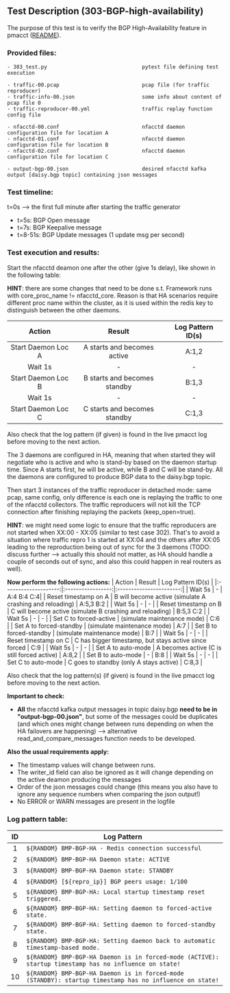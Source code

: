 ## Test Description (303-BGP-high-availability)

The purpose of this test is to verify the BGP High-Availability feature in pmacct ([README](https://github.com/pmacct/pmacct/blob/master/docs/README_BGP_BMP_HA.md)).


### Provided files:
```
- 303_test.py                               pytest file defining test execution

- traffic-00.pcap                           pcap file (for traffic reproducer)
- traffic-info-00.json                      some info about content of pcap file 0
- traffic-reproducer-00.yml                 traffic replay function config file

- nfacctd-00.conf                           nfacctd daemon configuration file for location A
- nfacctd-01.conf                           nfacctd daemon configuration file for location B
- nfacctd-02.conf                           nfacctd daemon configuration file for location C

- output-bgp-00.json                        desired nfacctd kafka output [daisy.bgp topic] containing json messages
```

### Test timeline:

t=0s --> the first full minute after starting the traffic generator

- t=5s: BGP Open message
- t=7s: BGP Keepalive message
- t=8-51s: BGP Update messages (1 update msg per second)

### Test execution and results:

Start the nfacctd deamon one after the other (give 1s delay), like shown in the following table:

**HINT**: there are some changes that need to be done s.t. Framework runs with core_proc_name != nfacctd_core. Reason is that HA scenarios require different proc name within the cluster, as it is used within the redis key to distinguish between the other daemons.

|  Action  | Result |  Log Pattern ID(s) |
|:-----:|:-----:|:-------:|
|   Start Daemon Loc A   |  A starts and becomes active | A:1,2 |
|   Wait 1s |   -   | - |
|   Start Daemon Loc B   |  B starts and becomes standby | B:1,3 |
|   Wait 1s |   -   | - |
|   Start Daemon Loc C   |  C starts and becomes standby | C:1,3 |

Also check that the log pattern (if given) is found in the live pmacct log before moving to the next action.

The 3 daemons are configured in HA, meaning that when started they will negotiate who is active and who is stand-by based on the daemon startup time. Since A starts first, he will be active, while B and C will be stand-by. All the daemons are configured to produce BGP data to the daisy.bgp topic.

Then start 3 instances of the traffic reproducer in detached mode: same pcap, same config, only difference is each one is replaying the traffic to one of the nfacctd collectors. The traffic reproducers will not kill the TCP connection after finishing replaying the packets (keep_open=true). 

**HINT**: we might need some logic to ensure that the traffic reproducers are not started when XX:00 - XX:05 (similar to test case 302). That's to avoid a situation where traffic repro 1 is started at XX:04 and the others after XX:05 leading to the reproduction being out of sync for the 3 daemons (TODO: discuss further --> actually this should not matter, as HA should handle a couple of seconds out of sync, and also this could happen in real routers as well).

**Now perform the following actions:**
|  Action  | Result | Log Pattern ID(s) |
|:--------------------:|:-----------------:|:-----------------------:|
| Wait 5s |   -   | A:4  B:4 C:4|
| Reset timestamp on A | B will become active (simulate A crashing and reloading) | A:5,3 B:2 |
| Wait 5s |   -   |  - |
| Reset timestamp on B | C will become active (simulate B crashing and reloading) | B:5,3 C:2 |
| Wait 5s |   -   |  - |
| Set C to forced-active | (simulate maintenance mode) | C:6 |
| Set A to forced-standby | (simulate maintenance mode) | A:7 |
| Set B to forced-standby | (simulate maintenance mode) | B:7 |
| Wait 5s |   -   |  - |
| Reset timestamp on C | C has bigger timestamp, but stays active since forced | C:9 |
| Wait 5s |   -   |  - |
| Set A to auto-mode | A becomes active (C is still forced active) | A:8,2 |
| Set B to auto-mode | - | B:8 |
| Wait 5s |   -   |  - |
| Set C to auto-mode | C goes to standby (only A stays active) | C:8,3 |


Also check that the log pattern(s) (if given) is found in the live pmacct log before moving to the next action.

**Important to check:**
- **All** the nfacctd kafka output messages in topic daisy.bgp **need to be in "output-bgp-00.json"**, but some of the messages could be duplicates (and which ones might change between runs depending on when the HA failovers are happening) --> alternative read_and_compare_messages function needs to be developed.

**Also the usual requirements apply:**
- The timestamp values will change between runs.
- The writer_id field can also be ignored as it will change depending on the active deamon producing the messages
- Order of the json messages could change (this means you also have to ignore any sequence numbers when comparing the json output!)
- No ERROR or WARN messages are present in the logfile

### Log pattern table:
|  ID  | Log Pattern |
|:-----:|-----------------------------------------------------|
|   1   | ```${RANDOM} BMP-BGP-HA - Redis connection successful``` |
|   2   | ```${RANDOM} BMP-BGP-HA Daemon state: ACTIVE``` |
|   3   | ```${RANDOM} BMP-BGP-HA Daemon state: STANDBY``` | 
|   4   | ```${RANDOM} [${repro_ip}] BGP peers usage: 1/100``` |
|   5   | ```${RANDOM} BMP-BGP-HA: Local startup timestamp reset triggered.``` |
|   6   | ```${RANDOM} BMP-BGP-HA: Setting daemon to forced-active state.```|
|   7   | ```${RANDOM} BMP-BGP-HA: Setting daemon to forced-standby state.``` |
|   8   | ```${RANDOM} BMP-BGP-HA: Setting daemon back to automatic timestamp-based mode.``` |
|   9   | ```${RANDOM} BMP-BGP-HA Daemon is in forced-mode (ACTIVE): startup timestamp has no influence on state!``` |
|   10  | ```${RANDOM} BMP-BGP-HA Daemon is in forced-mode (STANDBY): startup timestamp has no influence on state!``` |
